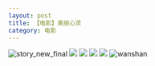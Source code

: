 ```yaml
---
layout: post
title: 【电影】美丽心灵
category: 电影
---
```

![story_new_final](http://rfbyhtcfm.hd-bkt.clouddn.com/img/story_new_final_0322.png)
![](http://rfbyhtcfm.hd-bkt.clouddn.com/img/beautiful-soul-0323-1.PNG)
![](http://rfbyhtcfm.hd-bkt.clouddn.com/img/beautiful-soul-0323-2.PNG)
![](http://rfbyhtcfm.hd-bkt.clouddn.com/img/beautiful-soul-0323-3.PNG)
![](http://rfbyhtcfm.hd-bkt.clouddn.com/img/beautiful-soul-0323-4.PNG)
![wanshan](http://rfbyhtcfm.hd-bkt.clouddn.com/img/wanshan.png)
